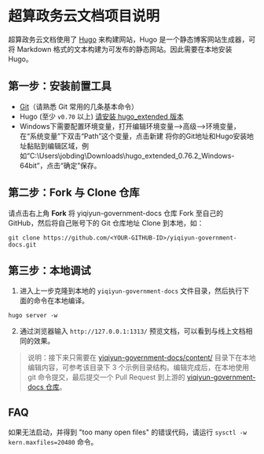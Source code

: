 # 超算政务云文档项目说明

超算政务云文档使用了 [Hugo](https://gohugo.io/getting-started/installing/) 来构建网站，Hugo 是一个静态博客网站生成器，可将 Markdown 格式的文本构建为可发布的静态网站。因此需要在本地安装 Hugo。

## 第一步：安装前置工具 

- [Git](https://www.git-scm.com/book/zh/v2/%E8%B5%B7%E6%AD%A5-%E5%AE%89%E8%A3%85-Git)（请熟悉 Git 常用的几条基本命令）
- Hugo (至少 `v0.70` 以上) [请安装 hugo_extended 版本](https://github.com/gohugoio/hugo/releases)
- Windows下需要配置环境变量，打开编辑环境变量-->高级-->环境变量，在“系统变量”下双击“Path”这个变量，点击新建
将你的Git地址和Hugo安装地址黏贴到编辑区域，例如“C:\Users\jobding\Downloads\hugo_extended_0.76.2_Windows-64bit”，点击“确定”保存。

## 第二步：Fork 与 Clone 仓库

请点击右上角 **Fork** 将 yiqiyun-government-docs 仓库 Fork 至自己的　GitHub，然后将自己账号下的 Git 仓库地址 Clone 到本地，如：

```
git clone https://github.com/<YOUR-GITHUB-ID>/yiqiyun-government-docs.git
```


## 第三步：本地调试

1. 进入上一步克隆到本地的 `yiqiyun-government-docs` 文件目录，然后执行下面的命令在本地编译。

```
hugo server -w
```

2. 通过浏览器输入 `http://127.0.0.1:1313/` 预览文档，可以看到与线上文档相同的效果。

> 说明：接下来只需要在 [yiqiyun-government-docs/content/](https://github.com/yunify/yiqiyun-government-docs/tree/main/content) 目录下在本地编辑内容，可参考该目录下 3 个示例目录结构。编辑完成后，在本地使用 git 命令提交，最后提交一个 Pull Request 到上游的 [yiqiyun-government-docs 仓库](https://github.com/yunify/yiqiyun-government-docs)。

## FAQ

如果无法启动，并得到 "too many open files" 的错误代码，请运行 `sysctl -w kern.maxfiles=20480` 命令。
